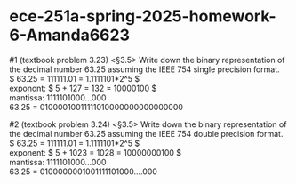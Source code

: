 # ece-251a-spring-2025-homework-6-Amanda6623

#1 (textbook problem 3.23) <§3.5> Write down the binary representation of the decimal number 63.25 assuming the IEEE 754 single precision format.\
$ 63.25 = 111111.01 = 1.1111101*2^5 $\
exponont: $ 5 + 127 = 132 = 10000100 $\
mantissa: 1111101000...000\
63.25 = 01000010011111010000000000000000

#2 (textbook problem 3.24)  <§3.5> Write down the binary representation of the decimal number 63.25 assuming the IEEE 754 double precision format.</li>
$ 63.25 = 111111.01 = 1.1111101*2^5 $\
exponent: $ 5 + 1023 = 1028 = 10000000100 $\
mantissa: 1111101000...000\
63.25 = 0100000001001111101000....000
